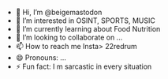 - 👋 Hi, I’m @beigemastodon
- 👀 I’m interested in OSINT, SPORTS, MUSIC
- 🌱 I’m currently learning about Food Nutrition
- 💞️ I’m looking to collaborate on ...
- 📫 How to reach me Insta> 22redrum
- 😄 Pronouns: ...
- ⚡ Fun fact: I m sarcastic in every situation

<!---
beigemastodon/beigemastodon is a ✨ special ✨ repository because its `README.md` (this file) appears on your GitHub profile.
You can click the Preview link to take a look at your changes.
--->
